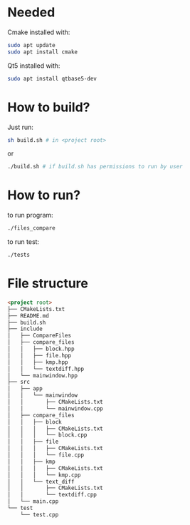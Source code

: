 # Needed
Cmake installed with:
```bash
sudo apt update
sudo apt install cmake
```
Qt5 installed with:
```bash
sudo apt install qtbase5-dev
```

# How to build?
Just run:
```bash
sh build.sh # in <project root>
```
or
```bash
./build.sh # if build.sh has permissions to run by user
```
# How to run?
to run program:
```bash
./files_compare
```
to run test:
```bash
./tests
```

# File structure
```md
<project root>
├── CMakeLists.txt
├── README.md
├── build.sh
├── include
│   ├── CompareFiles
│   ├── compare_files
│   │   ├── block.hpp
│   │   ├── file.hpp
│   │   ├── kmp.hpp
│   │   └── textdiff.hpp
│   └── mainwindow.hpp
├── src
│   ├── app
│   │   └── mainwindow
│   │       ├── CMakeLists.txt
│   │       └── mainwindow.cpp
│   ├── compare_files
│   │   ├── block
│   │   │   ├── CMakeLists.txt
│   │   │   └── block.cpp
│   │   ├── file
│   │   │   ├── CMakeLists.txt
│   │   │   └── file.cpp
│   │   ├── kmp
│   │   │   ├── CMakeLists.txt
│   │   │   └── kmp.cpp
│   │   └── text_diff
│   │       ├── CMakeLists.txt
│   │       └── textdiff.cpp
│   └── main.cpp
└── test
    └── test.cpp
```
